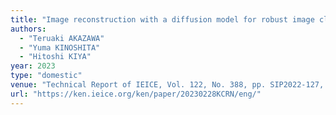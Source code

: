 ```yaml
---
title: "Image reconstruction with a diffusion model for robust image classification against unknown degradation"
authors:
  - "Teruaki AKAZAWA"
  - "Yuma KINOSHITA"
  - "Hitoshi KIYA"
year: 2023
type: "domestic"
venue: "Technical Report of IEICE, Vol. 122, No. 388, pp. SIP2022-127, 沖縄県立博物館・美術館, 2023-02-28."
url: "https://ken.ieice.org/ken/paper/20230228KCRN/eng/"
---
```


